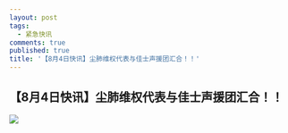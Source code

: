 ```yaml
---
layout: post
tags:
  - 紧急快讯
comments: true
published: true
title: '【8月4日快讯】尘肺维权代表与佳士声援团汇合！！'
---
```

## 【8月4日快讯】尘肺维权代表与佳士声援团汇合！！

![](https://wx3.sinaimg.cn/mw690/0060lm7Tly1ftykvnnl40j30u01f1gz7.jpg)
